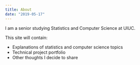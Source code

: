 ```yaml
---
title: About
date: "2019-05-17"
---
```


I am a senior studying Statistics and Computer Science at UIUC.

This site will contain:

- Explanations of statistics and computer science topics
- Technical project portfolio
- Other thoughts I decide to share
